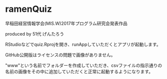 # ramenQuiz
早稲田経営情報学会(MIS.W)2017年プログラム研究会発表作品

produced by 51代 げんたろう

RStudioなどでquiz.Rprojを開き、runAppしていただくとアプリが起動します。

GitHub公開版はライセンスの問題で画像がありません。

"www"という名前でフォルダーを作成していただき、csvファイルの指示通りの名前の画像をその中に追加していただくと正常に起動するようになります。